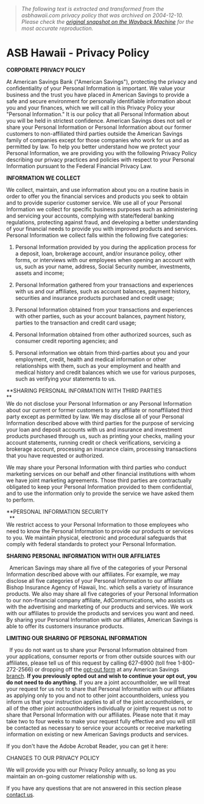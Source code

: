 > *The following text is extracted and transformed from the asbhawaii.com privacy policy that was archived on 2004-12-10. Please check the [original snapshot on the Wayback Machine](https://web.archive.org/web/20041210145826id_/http%3A//www.asbhawaii.com/footer/privacy.htm) for the most accurate reproduction.*

# ASB Hawaii - Privacy Policy

**CORPORATE PRIVACY POLICY**

At American Savings Bank ("American Savings"), protecting the privacy and confidentiality of your Personal Information is important. We value your business and the trust you have placed in American Savings to provide a safe and secure environment for personally identifiable information about you and your finances, which we will call in this Privacy Policy your "Personal Information." It is our policy that all Personal Information about you will be held in strictest confidence. American Savings does not sell or share your Personal Information or Personal Information about our former customers to non-affiliated third parties outside the American Savings family of companies except for those companies who work for us and as permitted by law. To help you better understand how we protect your Personal Information, we are providing you with the following Privacy Policy describing our privacy practices and policies with respect to your Personal Information pursuant to the Federal Financial Privacy Law. 

**INFORMATION WE COLLECT**

We collect, maintain, and use information about you on a routine basis in order to offer you the financial services and products you seek to obtain and to provide superior customer service. We use all of your Personal Information we collect for specific business purposes such as administering and servicing your accounts, complying with state/federal banking regulations, protecting against fraud, and developing a better understanding of your financial needs to provide you with improved products and services. Personal Information we collect falls within the following five categories: 

  1. Personal Information provided by you during the application process for a deposit, loan, brokerage account, and/or insurance policy, other forms, or interviews with our employees when opening an account with us, such as your name, address, Social Security number, investments, assets and income;   


  2. Personal Information gathered from your transactions and experiences with us and our affiliates, such as account balances, payment history, securities and insurance products purchased and credit usage;   


  3. Personal Information obtained from your transactions and experiences with other parties, such as your account balances, payment history, parties to the transaction and credit card usage;  


  4. Personal Information obtained from other authorized sources, such as consumer credit reporting agencies; and  


  5. Personal information we obtain from third-parties about you and your employment, credit, health and medical information or other relationships with them, such as your employment and health and medical history and credit balances which we use for various purposes, such as verifying your statements to us.  





**SHARING PERSONAL INFORMATION WITH THIRD PARTIES  
**   
We do not disclose your Personal Information or any Personal Information about our current or former customers to any affiliate or nonaffiliated third party except as permitted by law. We may disclose all of your Personal Information described above with third parties for the purpose of servicing your loan and deposit accounts with us and insurance and investment products purchased through us, such as printing your checks, mailing your account statements, running credit or check verifications, servicing a brokerage account, processing an insurance claim, processing transactions that you have requested or authorized.

We may share your Personal Information with third parties who conduct marketing services on our behalf and other financial institutions with whom we have joint marketing agreements. Those third parties are contractually obligated to keep your Personal Information provided to them confidential, and to use the information only to provide the service we have asked them to perform. 

**PERSONAL INFORMATION SECURITY  
  **  
We restrict access to your Personal Information to those employees who need to know the Personal Information to provide our products or services to you. We maintain physical, electronic and procedural safeguards that comply with federal standards to protect your Personal Information.

**SHARING PERSONAL INFORMATION WITH OUR AFFILIATES**

  American Savings may share all five of the categories of your Personal Information described above with our affiliates. For example, we may disclose all five categories of your Personal Information to our affiliate Bishop Insurance Agency of Hawaii, Inc. which sells a variety of insurance products. We also may share all five categories of your Personal Information to our non-financial company affiliate, AdCommunications, who assists us with the advertising and marketing of our products and services. We work with our affiliates to provide the products and services you want and need. By sharing your Personal Information with our affiliates, American Savings is able to offer its customers insurance products.

**LIMITING OUR SHARING OF PERSONAL INFORMATION**

  If you do not want us to share your Personal Information obtained from your applications, consumer reports or from other outside sources with our affiliates, please tell us of this request by calling 627-6900 (toll free 1-800-272-2566) or dropping off the [opt-out form](https://web.archive.org/web/20041210145826id_/http%3A//www.asbhawaii.com/footer/PrivacyPolicy-ASB_Opt-Out_form.pdf) at any American Savings [branch](https://web.archive.org/web/20041210145826id_/http%3A//www.asbhawaii.com/locations/index.htm). **If you previously opted out and wish to continue your opt out, you do not need to do anything.** If you are a joint accountholder, we will treat your request for us not to share that Personal Information with our affiliates as applying only to you and not to other joint accountholders, unless you inform us that your instruction applies to all of the joint accountholders, or all of the other joint accountholders individually or jointly request us not to share that Personal Information with our affiliates. Please note that it may take two to four weeks to make your request fully effective and you will still be contacted as necessary to service your accounts or receive marketing information on existing or new American Savings products and services.

If you don't have the Adobe Acrobat Reader, you can get it here:[](http://www.adobe.com/products/acrobat/readstep.html)[  
](http://www.adobe.com/products/acrobat/readstep.html)

CHANGES TO OUR PRIVACY POLICY

We will provide you with our Privacy Policy annually, so long as you maintain an on-going customer relationship with us. 

If you have any questions that are not answered in this section please [contact us](https://web.archive.org/web/20041210145826id_/http%3A//www.asbhawaii.com/info/contact/index.htm).   


  

